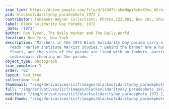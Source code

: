 ```yaml
---
scan_link: https://drive.google.com/file/d/1dU47k-sbmNWpY0sHcKYou_hErkrr7K3N/view?usp=sharing
pid: blacksolidarityday_paradephoto_1972_2
contributor: Tamiment-Wagner Collections, Photos.223.001, Box 18c, Shoot 720258
label: Black Solidarity Day Parade, 1972
_date: '1972'
author: Ron Tyson, The Daily Worker and The Daily World
location: New York, New York
description: 'Marchers in the 1972 Black Solidarity Day parade carry a banner that
  reads "Harlem Institute Marxist Studies." Behind the banner are a number of parade
  floats, and the sides of the parade are lined with on-lookers, participants, and
  individuals cheering on the parade. '
object_type: photograph
scan_complete: Y
order: '02'
layout: bsd_item
collection: bsd
thumbnail: "/img/derivatives/iiif/images/blacksolidarityday_paradephoto_1972_2/full/250,/0/default.jpg"
full: "/img/derivatives/iiif/images/blacksolidarityday_paradephoto_1972_2/full/1140,/0/default.jpg"
manifest: "/img/derivatives/iiif/blacksolidarityday_paradephoto_1972_2/manifest.json"
osd-thumb: "/img/derivatives/iiif/images/blacksolidarityday_paradephoto_1972_2/full/375,/0/default.jpg"
---
```

